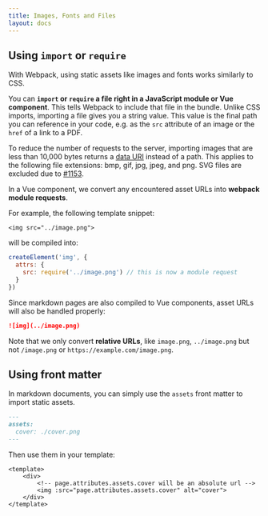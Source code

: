 ```yaml
---
title: Images, Fonts and Files
layout: docs
---
```


## Using `import` or `require`

With Webpack, using static assets like images and fonts works similarly to CSS.

You can __`import` or `require` a file right in a JavaScript module or Vue component__. This tells Webpack to include that file in the bundle. Unlike CSS imports, importing a file gives you a string value. This value is the final path you can reference in your code, e.g. as the `src` attribute of an image or the `href` of a link to a PDF.

To reduce the number of requests to the server, importing images that are less than 10,000 bytes returns a [data URI](https://developer.mozilla.org/en-US/docs/Web/HTTP/Basics_of_HTTP/Data_URIs) instead of a path. This applies to the following file extensions: bmp, gif, jpg, jpeg, and png. SVG files are excluded due to [#1153](https://github.com/facebook/create-react-app/issues/1153).

In a Vue component, we convert any encountered asset URLs into __webpack module requests__. 

For example, the following template snippet:

```vue
<img src="../image.png">
```

will be compiled into:

```js
createElement('img', {
  attrs: {
    src: require('../image.png') // this is now a module request
  }
})
```

Since markdown pages are also compiled to Vue components, asset URLs will also be handled properly:

```markdown
![img](../image.png)
```

Note that we only convert __relative URLs__, like `image.png`, `../image.png` but not `/image.png` or `https://example.com/image.png`.

## Using front matter

In markdown documents, you can simply use the `assets` front matter to import static assets.

```markdown
---
assets:
  cover: ./cover.png
---
```

Then use them in your template:

```vue
<template>
	<div>
        <!-- page.attributes.assets.cover will be an absolute url -->
		<img :src="page.attributes.assets.cover" alt="cover">
	</div>
</template>
```
